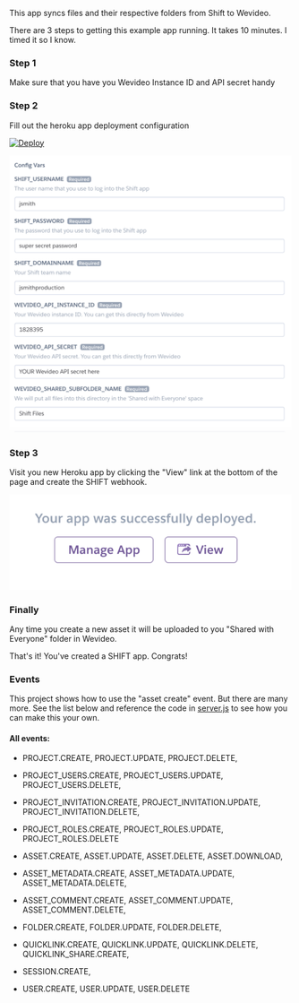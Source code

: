 
This app syncs files and their respective folders from Shift to Wevideo.

There are 3 steps to getting this example app running. It takes 10 minutes. I timed it so I know.

### Step 1

Make sure that you have you Wevideo Instance ID and API secret handy


### Step 2
Fill out the heroku app deployment configuration

[![Deploy](https://www.herokucdn.com/deploy/button.svg)](https://heroku.com/deploy?template=https://github.com/shiftio/shift-wevideo-integration)

![Heroku configuration](public/img/heroku-config.png)

### Step 3

Visit you new Heroku app by clicking the "View" link at the bottom of the page and create the SHIFT webhook.

![Heroku view button](public/img/heroku-view.png)

### Finally
Any time you create a new asset it will be uploaded to you "Shared with Everyone" folder in Wevideo.

That's it! You've created a SHIFT app. Congrats!

### Events
This project shows how to use the "asset create" event. But there are many more. See the list below and reference the code in [server.js](server.js) to see how you can make this your own.

#### All events:
* PROJECT.CREATE, PROJECT.UPDATE, PROJECT.DELETE,
 * PROJECT_USERS.CREATE, PROJECT_USERS.UPDATE, PROJECT_USERS.DELETE, 
 * PROJECT_INVITATION.CREATE, PROJECT_INVITATION.UPDATE, PROJECT_INVITATION.DELETE,
 * PROJECT_ROLES.CREATE, PROJECT_ROLES.UPDATE, PROJECT_ROLES.DELETE
 
 * ASSET.CREATE, ASSET.UPDATE, ASSET.DELETE, ASSET.DOWNLOAD,
 * ASSET_METADATA.CREATE, ASSET_METADATA.UPDATE, ASSET_METADATA.DELETE,
 * ASSET_COMMENT.CREATE, ASSET_COMMENT.UPDATE, ASSET_COMMENT.DELETE,
 
 * FOLDER.CREATE, FOLDER.UPDATE, FOLDER.DELETE,
 
 * QUICKLINK.CREATE, QUICKLINK.UPDATE, QUICKLINK.DELETE, QUICKLINK_SHARE.CREATE,
 
 * SESSION.CREATE,
 
 * USER.CREATE, USER.UPDATE, USER.DELETE
 
 